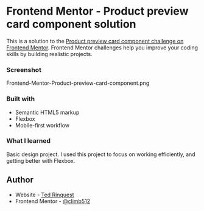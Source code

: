 # Frontend Mentor - Product preview card component solution

This is a solution to the [Product preview card component challenge on Frontend Mentor](https://www.frontendmentor.io/challenges/product-preview-card-component-GO7UmttRfa). Frontend Mentor challenges help you improve your coding skills by building realistic projects. 

### Screenshot

Frontend-Mentor-Product-preview-card-component.png

### Built with

- Semantic HTML5 markup
- Flexbox
- Mobile-first workflow

### What I learned

Basic design project.  I used this project to focus on working efficiently, and getting better with Flexbox.

## Author

- Website - [Ted Rinquest](https://cnxwebdesign.com/)
- Frontend Mentor - [@climb512](https://www.frontendmentor.io/profile/climb512)
